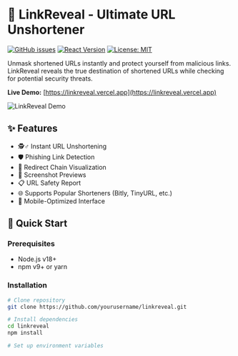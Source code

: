 # 🔗 LinkReveal - Ultimate URL Unshortener

[![GitHub issues](https://img.shields.io/github/issues/yourusername/linkreveal)](https://github.com/yourusername/linkreveal/issues)
[![React Version](https://img.shields.io/badge/react-18.2.0-blue)](https://react.dev/)
[![License: MIT](https://img.shields.io/badge/License-MIT-yellow.svg)](https://opensource.org/licenses/MIT)

Unmask shortened URLs instantly and protect yourself from malicious links. LinkReveal reveals the true destination of shortened URLs while checking for potential security threats.

**Live Demo:** [https://linkreveal.vercel.app](https://linkreveal.vercel.app)

![LinkReveal Demo](demo-screenshot.png)

## ✨ Features

- 🕵️♂️ Instant URL Unshortening
- 🛡️ Phishing Link Detection
- 🔗 Redirect Chain Visualization
- 📸 Screenshot Previews
- 📋 URL Safety Report
- 🌐 Supports Popular Shorteners (Bitly, TinyURL, etc.)
- 📱 Mobile-Optimized Interface

## 🚀 Quick Start

### Prerequisites
- Node.js v18+
- npm v9+ or yarn

### Installation
```bash
# Clone repository
git clone https://github.com/yourusername/linkreveal.git

# Install dependencies
cd linkreveal
npm install

# Set up environment variables
